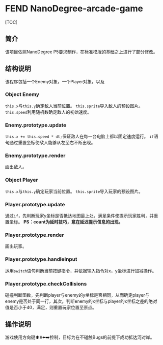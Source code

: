 # FEND NanoDegree-arcade-game
[TOC]
## 简介
该项目依照NanoDegree P5要求制作，在标准模版的基础之上进行了部分修改。
## 结构说明
该程序包括一个Enemy对象，一个Player对象，以及
### Object Enemy
`this.x`与`this.y`确定敌人当前位置。
`this.sprite`导入敌人的预设图片。
`this.speed`利用随机数确定敌人的初始速度。
### Enemy.prototype.update
`this.x += this.speed * dt;`保证敌人在每一台电脑上都以固定速度运行。
`if`语句通过重置坐标使敌人能够从左至右不断出现。
### Enemy.prototype.render
画出敌人。
### Object Player
`this.x`与`this.y`确定玩家当前位置。
`this.sprite`导入玩家的预设图片。
### Player.prototype.update
通过`if`，先判断玩家y坐标是否抵达地图最上处，满足条件使提示玩家胜利，并重置坐标。
**PS：count为延时技巧，意在延迟提示信息的出现。**
### Player.prototype.render
画出玩家。
### Player.prototype.handleInput
运用`switch`语句判断当前按键指令，并依据输入指令对x，y坐标进行加减操作。
### Player.prototype.checkCollisions
碰撞判断函数，先判断player与enemy的y坐标是否相同，从而确定player与enemy是否处于同一行，其次，判断enemy的x坐标与player的x坐标之差的绝对值是否小于40，满足，则重置玩家位置至原点。
## 操作说明
游戏使用方向键⬆️⬇️⬅️➡️控制，目标为在不碰触Bugs的前提下成功抵达河对岸。


